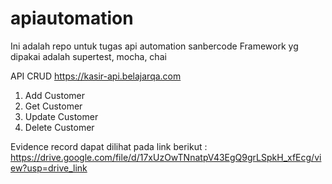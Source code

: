 # apiautomation
Ini adalah repo untuk tugas api automation sanbercode
Framework yg dipakai adalah supertest, mocha, chai


API CRUD https://kasir-api.belajarqa.com
1. Add Customer
2. Get Customer
3. Update Customer
4. Delete Customer

Evidence record dapat dilihat pada link berikut :
https://drive.google.com/file/d/17xUzOwTNnatpV43EgQ9grLSpkH_xfEcg/view?usp=drive_link
